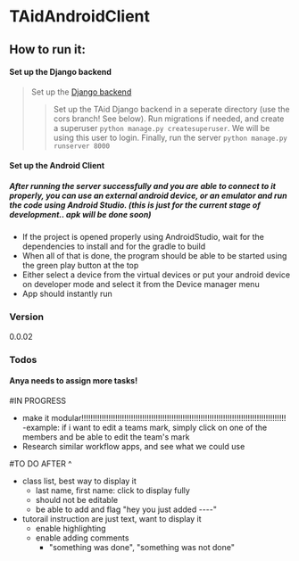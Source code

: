# TAidAndroidClient

## How to run it:
#### Set up the Django backend
>  Set up the [Django backend](https://github.com/UTAid/TAidBackend/tree/cors)
>> Set up the TAid Django backend in a seperate directory (use the cors branch! See below). Run migrations if needed, and create a superuser ```python manage.py createsuperuser```. We will be using this user to login. Finally, run the server
```python manage.py runserver 8000```


#### Set up the Android Client 
##### After running the server successfully and you are able to connect to it properly, you can use an external android device, or an emulator and run the code using Android Studio. (this is just for the current stage of development.. apk will be done soon)
  - If the project is opened properly using AndroidStudio, wait for the dependencies to install and for the gradle to build
  - When all of that is done, the program should be able to be started using the green play button at the top
  - Either select a device from the virtual devices or put your android device on developer mode and select it from the Device manager menu
  - App should instantly run

### Version
0.0.02


### Todos
#### Anya needs to assign more tasks!

#IN PROGRESS
 - make it modular!!!!!!!!!!!!!!!!!!!!!!!!!!!!!!!!!!!!!!!!!!!!!!!!!!!!!!!!!!!!!!!!!!!!!!!!!!!!!!!!!!!!!!!!!!!
    -example: if i want to edit a teams mark, simply click on one of the members and be able to edit the team's mark
 - Research similar workflow apps, and see what we could use 


#TO DO AFTER ^
 - class list, best way to display it
    - last name, first name: click to display fully
    - should not be editable
    - be able to add and flag "hey you just added ----"
 - tutorail instruction are just text, want to display it
    - enable highlighting 
    - enable adding comments
      - "something was done", "something was not done" 
 
